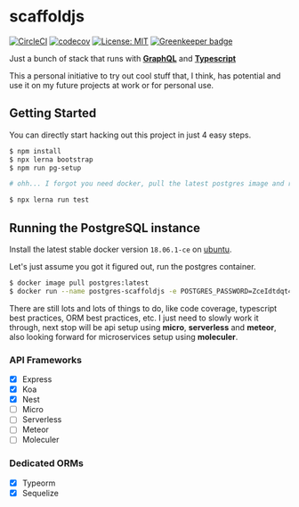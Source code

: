 # scaffoldjs

[![CircleCI](https://circleci.com/gh/kugtong33/scaffoldjs.svg?style=svg)](https://circleci.com/gh/kugtong33/scaffoldjs) [![codecov](https://codecov.io/gh/kugtong33/scaffoldjs/branch/master/graph/badge.svg)](https://codecov.io/gh/kugtong33/scaffoldjs) [![License: MIT](https://img.shields.io/badge/License-MIT-yellow.svg)](https://opensource.org/licenses/MIT) [![Greenkeeper badge](https://badges.greenkeeper.io/kugtong33/scaffoldjs.svg)](https://greenkeeper.io/)

Just a bunch of stack that runs with [**GraphQL**](https://graphql.org/) and [**Typescript**](https://www.typescriptlang.org/)

This a personal initiative to try out cool stuff that, I think, has potential and use it on my future projects at work or for personal use.

## Getting Started

You can directly start hacking out this project in just 4 easy steps.

```bash
$ npm install
$ npx lerna bootstrap
$ npm run pg-setup

# ohh... I forgot you need docker, pull the latest postgres image and run it

$ npx lerna run test
```

## Running the PostgreSQL instance

Install the latest stable docker version `18.06.1-ce` on [ubuntu](https://docs.docker.com/install/linux/docker-ce/ubuntu/).

Let's just assume you got it figured out, run the postgres container.

```bash
$ docker image pull postgres:latest
$ docker run --name postgres-scaffoldjs -e POSTGRES_PASSWORD=ZceIdtdqt4wvjmQQvWdO -p 5432:5432 -d postgres
```

There are still lots and lots of things to do, like code coverage, typescript best practices, ORM best practices, etc.
I just need to slowly work it through, next stop will be api setup using **micro**, **serverless** and **meteor**, also
looking forward for microservices setup using **moleculer**.

### API Frameworks

- [x] Express
- [x] Koa
- [x] Nest
- [ ] Micro
- [ ] Serverless
- [ ] Meteor
- [ ] Moleculer

### Dedicated ORMs

- [x] Typeorm
- [x] Sequelize